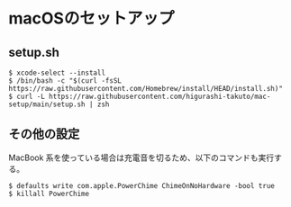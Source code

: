 # macOSのセットアップ
## setup.sh
```console
$ xcode-select --install
$ /bin/bash -c "$(curl -fsSL https://raw.githubusercontent.com/Homebrew/install/HEAD/install.sh)"
$ curl -L https://raw.githubusercontent.com/higurashi-takuto/mac-setup/main/setup.sh | zsh
```

## その他の設定
MacBook 系を使っている場合は充電音を切るため、以下のコマンドも実行する。
```console
$ defaults write com.apple.PowerChime ChimeOnNoHardware -bool true
$ killall PowerChime
```
